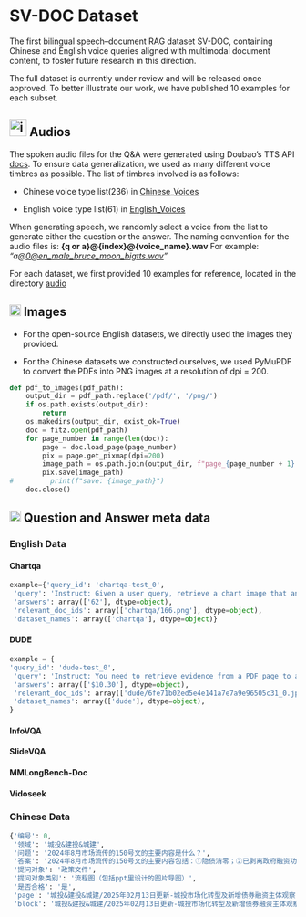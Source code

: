 #  SV-DOC Dataset
The first bilingual speech–document RAG dataset SV-DOC, containing Chinese and English voice queries aligned with multimodal document content, to foster future research in this direction.


The full dataset is currently under review and will be released once approved. To better illustrate our work, we have published 10 examples for each subset. 
## <img width="30" height="30" alt="icon_voice" src="https://github.com/user-attachments/assets/63dfbd03-555e-4ee7-bd38-146e13be9dcb" />  Audios

The spoken audio files for the Q&A were generated using Doubao’s TTS API [docs](https://www.volcengine.com/docs/6561/1257544). To ensure data generalization, we used as many different voice timbres as possible. The list of timbres involved is as follows:
- Chinese voice type list(236) in [Chinese_Voices](CHN_voices) 

- English voice type list(61) in [English_Voices](ENG_voices)


When generating speech, we randomly select a voice from the list to generate either the question or the answer. The naming convention for the audio files is:
**{q or a}@{index}@{voice\_name}.wav**
For example: *“a@[0@en\_male\_bruce\_moon\_bigtts.wav](mailto:0@en_male_bruce_moon_bigtts.wav)”*

For each dataset, we first provided 10 examples for reference, located in the directory [audio](./audio)


## <img width="20" height="20" alt="image" src="https://github.com/user-attachments/assets/e90f6dbd-b48b-4993-9ff5-3794fe7a71f1" /> Images

- For the open-source English datasets, we directly used the images they provided.
  
- For the Chinese datasets we constructed ourselves, we used PyMuPDF to convert the PDFs into PNG images at a resolution of dpi = 200.

```python
def pdf_to_images(pdf_path):
    output_dir = pdf_path.replace('/pdf/', '/png/')
    if os.path.exists(output_dir):
        return
    os.makedirs(output_dir, exist_ok=True)
    doc = fitz.open(pdf_path)
    for page_number in range(len(doc)):
        page = doc.load_page(page_number)
        pix = page.get_pixmap(dpi=200)
        image_path = os.path.join(output_dir, f"page_{page_number + 1}.png")
        pix.save(image_path)
#         print(f"save: {image_path}")
    doc.close()
```

##  <img width="20" height="20" alt="qa" src="https://github.com/user-attachments/assets/997b64c4-6b82-45c6-bcff-47a7e943a817" /> Question and Answer meta data

### English Data

#### Chartqa
```python
example={'query_id': 'chartqa-test_0',
 'query': 'Instruct: Given a user query, retrieve a chart image that answers the query.\nQuery: What percent who think of President Donald Trump as Dangerous?',
 'answers': array(['62'], dtype=object),
 'relevant_doc_ids': array(['chartqa/166.png'], dtype=object),
 'dataset_names': array(['chartqa'], dtype=object)}
```

#### DUDE
```python
example = {
'query_id': 'dude-test_0',
 'query': 'Instruct: You need to retrieve evidence from a PDF page to address the question.\nQuery: What is the minimum wage Agricultural Employees on January 1, 2020?',
 'answers': array(['$10.30'], dtype=object),
 'relevant_doc_ids': array(['dude/6fe71b02ed5e4e141a7e7a9e96505c31_0.jpg'], dtype=object),
 'dataset_names': array(['dude'], dtype=object),
}
```

#### InfoVQA

#### SlideVQA

#### MMLongBench-Doc

#### Vidoseek

### Chinese Data

```python
{'编号': 0,
 '领域': '城投&建投&城建',
 '问题': '2024年8月市场流传的150号文的主要内容是什么？',
 '答案': '2024年8月市场流传的150号文的主要内容包括：①隐债清零；②已剥离政府融资功能、完成市场化转型；③征得2/3债权人同意。',
 '提问对象': '政策文件',
 '提问对象类别': '流程图（包括ppt里设计的图片导图）',
 '是否合格': '是',
 'page': '城投&建投&城建/2025年02月13日更新-城投市场化转型及新增债券融资主体观察.pdf/page_1.png',
 'block': '城投&建投&城建/2025年02月13日更新-城投市场化转型及新增债券融资主体观察.pdf/page_1_Block_11_Class_3.png'},
```


